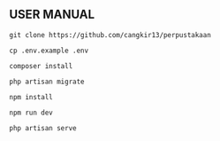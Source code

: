 ## USER MANUAL

```
git clone https://github.com/cangkir13/perpustakaan
```
```
cp .env.example .env
```
```
composer install
```
```
php artisan migrate
```
```
npm install
```
```
npm run dev
```
```
php artisan serve
```
